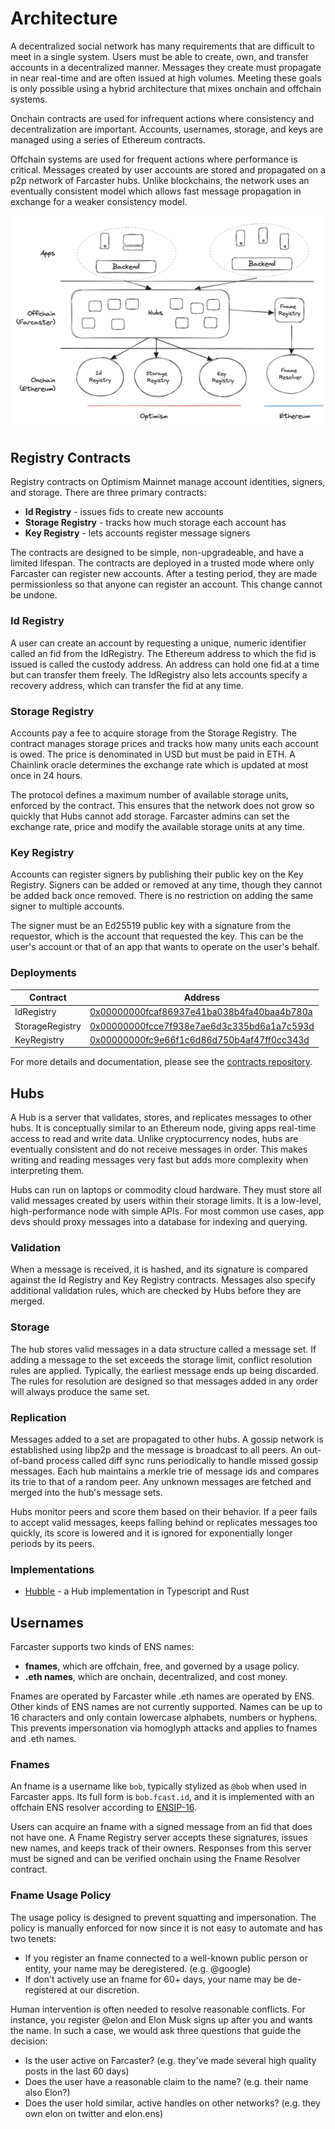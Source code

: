 # Architecture 

A decentralized social network has many requirements that are difficult to meet in a single system. Users must be able to create, own, and transfer accounts in a decentralized manner. Messages they create must propagate in near real-time and are often issued at high volumes. Meeting these goals is only possible using a hybrid architecture that mixes onchain and offchain systems.

Onchain contracts are used for infrequent actions where consistency and decentralization are important. Accounts, usernames, storage, and keys are managed using a series of Ethereum contracts. 

Offchain systems are used for frequent actions where performance is critical. Messages created by user accounts are stored and propagated on a p2p network of Farcaster hubs. Unlike blockchains, the network uses an eventually consistent model which allows fast message propagation in exchange for a weaker consistency model. 

![Architecture](../assets/architecture.png)

## Registry Contracts

Registry contracts on Optimism Mainnet manage account identities, signers, and storage. There are three primary contracts: 

- **Id Registry** - issues fids to create new accounts
- **Storage Registry** - tracks how much storage each account has
- **Key Registry** - lets accounts register message signers 

The contracts are designed to be simple, non-upgradeable, and have a limited lifespan. The contracts are deployed in a trusted mode where only Farcaster can register new accounts. After a testing period, they are made permissionless so that anyone can register an account. This change cannot be undone.

### Id Registry

A user can create an account by requesting a unique, numeric identifier called an fid from the IdRegistry. The Ethereum address to which the fid is issued is called the custody address. An address can hold one fid at a time but can transfer them freely. The IdRegistry also lets accounts specify a recovery address, which can transfer the fid at any time.

### Storage Registry

Accounts pay a fee to acquire storage from the Storage Registry. The contract manages storage prices and tracks how many units each account is owed. The price is denominated in USD but must be paid in ETH. A Chainlink oracle determines the exchange rate which is updated at most once in 24 hours.

The protocol defines a maximum number of available storage units, enforced by the contract. This ensures that the network does not grow so quickly that Hubs cannot add storage. Farcaster admins can set the exchange rate, price and modify the available storage units at any time.

### Key Registry

Accounts can register signers by publishing their public key on the Key Registry. Signers can be added or removed at any time, though they cannot be added back once removed. There is no restriction on adding the same signer to multiple accounts.

The signer must be an Ed25519 public key with a signature from the requestor, which is the account that requested the key. This can be the user's account or that of an app that wants to operate on the user's behalf. 

### Deployments

| Contract                  | Address                                                                                                                          |
| ------------------------- | -------------------------------------------------------------------------------------------------------------------------------- |
| IdRegistry                | [0x00000000fcaf86937e41ba038b4fa40baa4b780a](https://optimistic.etherscan.io/address/0x00000000fcaf86937e41ba038b4fa40baa4b780a) |
| StorageRegistry           | [0x00000000fcce7f938e7ae6d3c335bd6a1a7c593d](https://optimistic.etherscan.io/address/0x00000000fcce7f938e7ae6d3c335bd6a1a7c593d) |
| KeyRegistry               | [0x00000000fc9e66f1c6d86d750b4af47ff0cc343d](https://optimistic.etherscan.io/address/0x00000000fc9e66f1c6d86d750b4af47ff0cc343d) |

For more details and documentation, please see the [contracts repository](https://github.com/farcasterxyz/contracts/).

## Hubs 

A Hub is a server that validates, stores, and replicates messages to other hubs. It is conceptually similar to an Ethereum node, giving apps real-time access to read and write data. Unlike cryptocurrency nodes, hubs are eventually consistent and do not receive messages in order. This makes writing and reading messages very fast but adds more complexity when interpreting them. 

Hubs can run on laptops or commodity cloud hardware. They must store all valid messages created by users within their storage limits. It is a low-level, high-performance node with simple APIs. For most common use cases, app devs should proxy messages into a database for indexing and querying. 

### Validation

When a message is received, it is hashed, and its signature is compared against the Id Registry and Key Registry contracts. Messages also specify additional validation rules, which are checked by Hubs before they are merged. 

### Storage

The hub stores valid messages in a data structure called a message set. If adding a message to the set exceeds the storage limit, conflict resolution rules are applied. Typically, the earliest message ends up being discarded. The rules for resolution are designed so that messages added in any order will always produce the same set.

### Replication 

Messages added to a set are propagated to other hubs. A gossip network is established using libp2p and the message is broadcast to all peers. An out-of-band process called diff sync runs periodically to handle missed gossip messages. Each hub maintains a merkle trie of message ids and compares its trie to that of a random peer. Any unknown messages are fetched and merged into the hub's message sets.

Hubs monitor peers and score them based on their behavior. If a peer fails to accept valid messages, keeps falling behind or replicates messages too quickly, its score is lowered and it is ignored for exponentially longer periods by its peers.

### Implementations

- [Hubble](https://www.thehubble.xyz) - a Hub implementation in Typescript and Rust

## Usernames

Farcaster supports two kinds of ENS names:

- **fnames**, which are offchain, free, and governed by a usage policy.
- **.eth names**, which are onchain, decentralized, and cost money.

Fnames are operated by Farcaster while .eth names are operated by ENS. Other kinds of ENS names are not currently supported. Names can be up to 16 characters and only contain lowercase alphabets, numbers or hyphens. This prevents impersonation via homoglyph attacks and applies to fnames and .eth names. 

### Fnames

An fname is a username like `bob`, typically stylized as `@bob` when used in Farcaster apps. Its full form is `bob.fcast.id`, and it is implemented with an offchain ENS resolver according to [ENSIP-16](https://docs.ens.domains/ens-improvement-proposals/ensip-16-offchain-metadata).

Users can acquire an fname with a signed message from an fid that does not have one. A Fname Registry server accepts these signatures, issues new names, and keeps track of their owners. Responses from this server must be signed and can be verified onchain using the Fname Resolver contract.

### Fname Usage Policy

The usage policy is designed to prevent squatting and impersonation. The policy is manually enforced for now since it is not easy to automate and has two tenets:

- If you register an fname connected to a well-known public person or entity, your name may be deregistered. (e.g. @google)
- If don't actively use an fname for 60+ days, your name may be de-registered at our discretion.

Human intervention is often needed to resolve reasonable conflicts. For instance, you register @elon and Elon Musk signs up after you and wants the name. In such a case, we would ask three questions that guide the decision:

- Is the user active on Farcaster? (e.g. they've made several high quality posts in the last 60 days)
- Does the user have a reasonable claim to the name? (e.g. their name also Elon?)
- Does the user hold similar, active handles on other networks? (e.g. they own elon on twitter and elon.ens)

